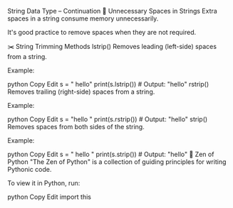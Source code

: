 String Data Type – Continuation
🔹 Unnecessary Spaces in Strings
Extra spaces in a string consume memory unnecessarily.

It's good practice to remove spaces when they are not required.

✂️ String Trimming Methods
lstrip()
Removes leading (left-side) spaces from a string.

Example:

python
Copy
Edit
s = "   hello"
print(s.lstrip())  # Output: "hello"
rstrip()
Removes trailing (right-side) spaces from a string.

Example:

python
Copy
Edit
s = "hello   "
print(s.rstrip())  # Output: "hello"
strip()
Removes spaces from both sides of the string.

Example:

python
Copy
Edit
s = "   hello   "
print(s.strip())  # Output: "hello"
🧘 Zen of Python
"The Zen of Python" is a collection of guiding principles for writing Pythonic code.

To view it in Python, run:

python
Copy
Edit
import this
